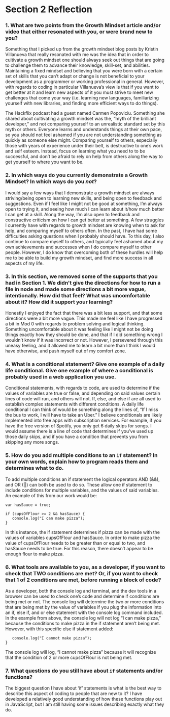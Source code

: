 # Section 2 Reflection

### 1. What are two points from the Growth Mindset article and/or video that either resonated with you, or were brand new to you?

Something that I picked up from the growth mindset blog posts by Kristin Villanueva that really resonated with me was the idea that in order to cultivate a growth mindset one should always seek out things that are going to challenge them to advance their knowledge, skill-set, and abilities. Maintaining a fixed mindset and believing that you were born with a certain set of skills that you can’t adapt or change is not beneficial to your development as a programmer or working professional in general. However, with regards to coding in particular Villanueva’s view is that if you want to get better at it and learn new aspects of it you must strive to meet new challenges that come your way (i.e. learning new languages, familiarizing yourself with new libraries, and finding more efficient ways to do things).

The Hackflix podcast had a guest named Carmen Popoviciu. Something she shared about cultivating a growth mindset was the, “myth of the brilliant developer,” and not comparing yourself to an unrealistic standard set by this myth or others. Everyone learns and understands things at their own pace, so you should not feel ashamed if you are not understanding something as quickly as someone else might. Comparing yourself to others, especially those with years of experience under their belt, is destructive to one’s work and self esteem. Instead, focus on learning what you need to to be successful, and don’t be afraid to rely on help from others along the way to get yourself to where you want to be.   

### 2. In which ways do you currently demonstrate a Growth Mindset? In which ways do you _not_?

I would say a few ways that I demonstrate a growth mindset are always striving/being open to learning new skills, and being open to feedback and suggestions. Even if I feel like I might not be good at something, I’m always open to trying it, and seeing how much I can learn about it/how much better I can get at a skill. Along the way, I’m also open to feedback and constructive criticism on how I can get better at something. A few struggles I currently have with regards to growth mindset are knowing when to ask for help, and comparing myself to others often. In the past, I have had some difficulties asking questions when I probably should have. To this day, I also continue to compare myself to others, and typically feel ashamed about my own achievements and successes when I do compare myself to other people. However, I do know that overcoming both of these hurdles will help me to be able to build my growth mindset, and find more success in all aspects of my life.  


### 3. In this section, we removed some of the supports that you had in Section 1. We didn't give the directions for how to run a file in node and made some directions a bit more vague, intentionally. How did that feel? What was uncomfortable about it? How did it support your learning?

Honestly I enjoyed the fact that there was a bit less support, and that some directions were a bit more vague. This made me feel like I have progressed a bit in Mod 0 with regards to problem solving and logical thinking. Something uncomfortable about it was feeling like I might not be doing things exactly how they should be done, and that if I did something wrong I wouldn’t know if it was incorrect or not. However, I persevered through this uneasy feeling, and it allowed me to learn a bit more than I think I would have otherwise, and push myself out of my comfort zone.

### 4. What is a conditional statement? Give one example of a daily life conditional. Give one example of where a conditional is probably used in a web application you use.

Conditional statements, with regards to code, are used to determine if the values of variables are true or false, and depending on said values certain lines of code will run, and others will not. If, else, and else if are all used to establish complex statements with different conditions. A daily life conditional I can think of would be something along the lines of, “If I miss the bus to work, I will have to take an Uber.” I believe conditionals are likely implemented into free apps with subscription services. For example, if you have the free version of Spotify, you only get 6 daily skips for songs. I would assume there is a line of code that determines if you’ve used up those daily skips, and if you have a condition that prevents you from skipping any more songs.


### 5. How do you add multiple conditions to an `if` statement? In your own words, explain how to program reads them and determines what to do.

To add multiple conditions an if statement the logical operators AND (&&), and OR (||) can both be used to do so. These allow one if statement to include conditions for multiple variables, and the values of said variables. An example of this from our work would be:

``` var cupsOfFlour = 1;
var hasSauce = true;

if (cupsOfFlour >= 2 && hasSauce) {
   console.log("I can make pizza");
}
```

In this instance, the if statement determines if pizza can be made with the values of variables cupsOfFlour and hasSauce. In order to make pizza the value of cupsOfFlour needs to be greater than or equal to two, and hasSauce needs to be true. For this reason, there doesn’t appear to be enough flour to make pizza.


### 6. What tools are available to you, as a developer, if you want to check that TWO conditions are met? Or, if you want to check that 1 of 2 conditions are met, before running a block of code?

As a developer, both the console log and terminal, and the dev tools in a browser can be used to check one’s code and determine if conditions are being met or not. The console log will determine the two or more conditions that are being met by the value of variables if you plug the information into an if, else if, and or else statement with the console log command included. In the example from above, the console log will not log “I can make pizza,” because the conditions to make pizza in the if statement aren’t being met. However, with this specific else if statement added:

``` else if (cupsOfFlour < 2 || !hasSauce) {
   console.log("I cannot make pizza");
}
```

The console log will log, “I cannot make pizza” because it will recognize that the condition of 2 or more cupsOfFlour is not being met.  


### 7. What questions do you still have about `if` statements and/or functions?

The biggest question I have about ‘if’ statements is what is the best way to describe this aspect of coding to people that are new to it? I have developed a relatively good understanding of how these functions play out in JavaScript, but I am still having some issues describing exactly what they do.
